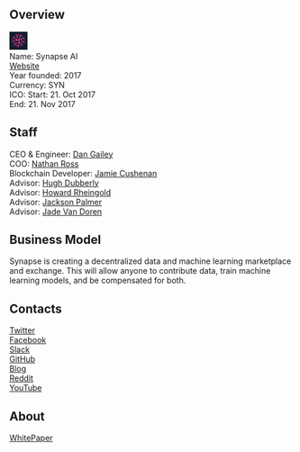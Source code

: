 ## Overview
![logo](../projects/logo/synapse_ai.png)  
Name: Synapse AI   
[Website](https://synapse.ai/)  
Year founded: 2017  
Currency: SYN  
ICO: Start: 21. Oct 2017  
End: 21. Nov 2017
## Staff
CEO & Engineer: [Dan Gailey](../people/dan_gailey.md)  
COO: [Nathan Ross](../people/nathan_ross.md)  
Blockchain Developer: [Jamie Cushenan](../people/jamie_cushenan.md)  
Advisor: [Hugh Dubberly](../people/hugh_dubberly.md)  
Advisor: [Howard Rheingold](../people/howard_rheingold.md)  
Advisor: [Jackson Palmer](../people/jackson_palmer.md)  
Advisor: [Jade Van Doren](../people/jade_van_doren.md)
## Business Model
Synapse is creating a decentralized data and machine learning marketplace and exchange. This will allow anyone to contribute data, train machine learning models, and be compensated for both.
## Contacts  
[Twitter](https://twitter.com/aisynapse)     
[Facebook](https://www.facebook.com/syntoken/)  
[Slack](https://synapseai-slack.herokuapp.com/)  
[GitHub](https://github.com/SynapseOrg)  
[Blog](https://blog.synapse.ai/)  
[Reddit](https://www.reddit.com/r/synapseai/)  
[YouTube](https://www.youtube.com/channel/UC9XVK_uOficOlGj25g8sihw)
## About  
[WhitePaper](https://s3.amazonaws.com/synapseai/whitepaper/whitepaper.pdf)
